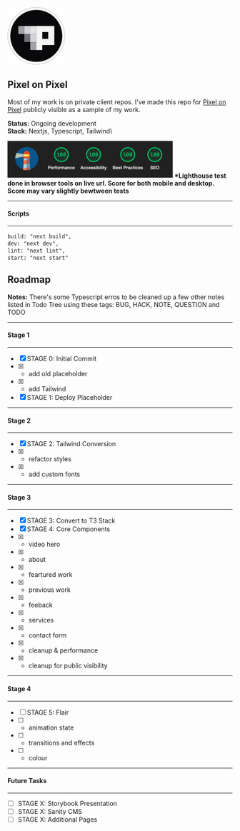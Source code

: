 ![Pixel on Pixel Logo](./public/images/git-logo.png)

## Pixel on Pixel
Most of my work is on private client repos. I've made this repo for  [Pixel on Pixel](https://pixelonpixel.com/) publicly visible as a sample of my work.

**Status:** Ongoing development\
**Stack:** Nextjs, Typescript, Tailwind\ 

![Lighthouse Score](./public/images/lighthouse.png)
__*Lighthouse test done in browser tools on live url. Score for both mobile and desktop. Score may vary slightly bewtween tests__

---
#### Scripts
--- 
```
build: "next build",
dev: "next dev",
lint: "next lint",
start: "next start"
```

## Roadmap
**Notes:** There's some Typescript erros to be cleaned up a few other notes listed in Todo Tree using these tags: BUG, HACK, NOTE, QUESTION and TODO


---
#### Stage 1
---
- [x] STAGE 0: Initial Commit
- [x] - add old placeholder
- [x] - add Tailwind
- [x] STAGE 1: Deploy Placeholder

---
#### Stage 2
---
- [x] STAGE 2: Tailwind Conversion
- [x] - refactor styles
- [x] - add custom fonts

---
#### Stage 3
---
- [x] STAGE 3: Convert to T3 Stack
- [x] STAGE 4: Core Components
- [x] - video hero
- [x] - about
- [x] - feartured work
- [x] - previous work
- [x] - feeback
- [x] - services
- [x] - contact form
- [x] - cleanup & performance
- [x] - cleanup for public visibility

---
#### Stage 4
---
- [ ] STAGE 5: Flair 
- [ ] - animation state 
- [ ] - transitions and effects
- [ ] - colour 

---
#### Future Tasks
---
- [ ] STAGE X: Storybook Presentation
- [ ] STAGE X: Sanity CMS
- [ ] STAGE X: Additional Pages
